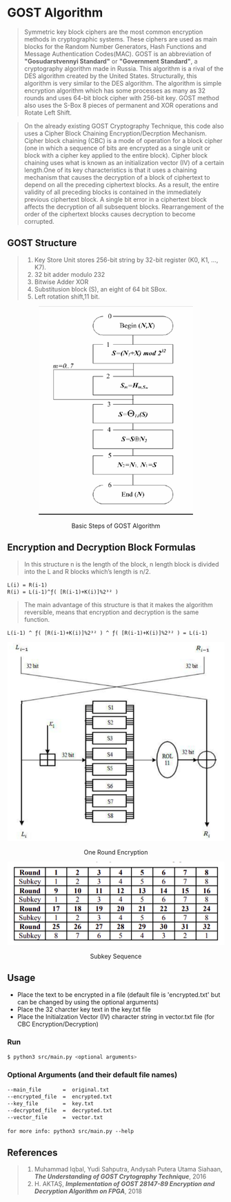 # GOST Algorithm

>Symmetric key block ciphers are the most common encryption methods in cryptographic systems. These ciphers are used as main blocks for the Random Number Generators, Hash Functions and Message Authentication Codes(MAC). GOST is an abbreviation of **"Gosudarstvennyi Standard"** or **"Government Standard"**, a cryptography algorithm made in Russia. This algorithm is a rival of the DES algorithm created by the United States. Structurally, this algorithm is very similar to the DES algorithm. The algorithm is simple encryption algorithm which has some processes as many as 32 rounds and uses 64-bit block cipher with 256-bit key. GOST method also uses the S-Box 8 pieces of permanent and XOR operations and Rotate Left Shift.

>On the already existing GOST Cryptography Technique, this code also uses a Cipher Block Chaining Encryption/Decrption Mechanism. Cipher block chaining (CBC) is a mode of operation for a block cipher (one in which a sequence of bits are encrypted as a single unit or block with a cipher key applied to the entire block). Cipher block chaining uses what is known as an initialization vector (IV) of a certain length.One of its key characteristics is that it uses a chaining mechanism that causes the decryption of a block of ciphertext to depend on all the preceding ciphertext blocks. As a result, the entire validity of all preceding blocks is contained in the immediately previous ciphertext block. A single bit error in a ciphertext block affects the decryption of all subsequent blocks. Rearrangement of the order of the ciphertext blocks causes decryption to become corrupted.

## GOST Structure

>1. Key Store Unit stores 256-bit string by 32-bit register (K0, K1, …, K7).
>3. 32 bit adder modulo 232
>4. Bitwise Adder XOR
>5. Substitusion block (S), an eight of 64 bit SBox.
>6. Left rotation shift,11 bit.

<p align="center">
<img src="images/basic_steps.png">
</p>
<p align="center">
Basic Steps of GOST Algorithm
</p>

## Encryption and Decryption Block Formulas
>In this structure n is the length of the block, n length block is divided into the L and R blocks which’s length is n/2.
```
L(i) = R(i-1)
R(i) = L(i-1)^ƒ( [R(i-1)+K(i)]%2³² )
```
>The main advantage of this structure is that it makes the algorithm reversible, means that encryption and decryption is the same function.
```
L(i-1) ^ ƒ( [R(i-1)+K(i)]%2³² ) ^ ƒ( [R(i-1)+K(i)]%2³² ) = L(i-1)
```
<p align="center">
<img src="images/one_round_encryption.png">
</p>
<p align="center">
One Round Encryption
</p>

<p align="center">
<img src="images/subkey_sequence.png">
</p>
<p align="center">
Subkey Sequence
</p>

## Usage

- Place the text to be encrypted in a file (default file is 'encrypted.txt' but can be changed by using the optional arguments)
- Place the 32 charcter key text in the key.txt file
- Place the Initialzation Vector (IV) character string in vector.txt file (for CBC Encryption/Decryption)

### Run
```bash
$ python3 src/main.py <optional arguments>
```

### Optional Arguments (and their default file names)
```
--main_file       =  original.txt
--encrypted_file  =  encrypted.txt
--key_file        =  key.txt
--decrypted_file  =  decrypted.txt
--vector_file     =  vector.txt

for more info: python3 src/main.py --help
```
## References

>1. Muhammad Iqbal, Yudi Sahputra, Andysah Putera Utama Siahaan, ***The Understanding of GOST Crytography Technique***, 2016
>2. H. AKTAŞ, ***Implementation of GOST 28147-89 Encryption and Decryption Algorithm on FPGA***, 2018
